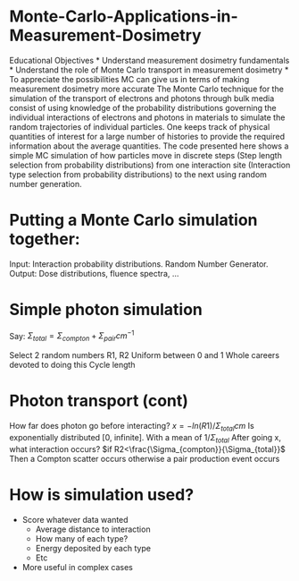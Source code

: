 # Monte-Carlo-Applications-in-Measurement-Dosimetry
Educational Objectives
	* Understand measurement dosimetry fundamentals 
	* Understand the role of Monte Carlo transport in measurement dosimetry
	* To appreciate the possibilities MC can give us in terms of making measurement dosimetry more accurate
The Monte Carlo technique for the simulation of the transport of electrons and photons through bulk media consist of using knowledge of the probability distributions governing the individual interactions of electrons and photons in materials to simulate the random trajectories of individual particles. One keeps track of physical quantities of interest for a large number of histories to provide the required information about the average quantities.
The code presented here shows a simple MC simulation of how particles move in discrete steps (Step length selection from probability distributions) from one interaction site (Interaction type selection from probability distributions) to the next using random number generation.
# Putting a Monte Carlo simulation together:
Input: Interaction probability distributions. Random Number Generator.
Output: Dose distributions, fluence spectra, …
# Simple photon simulation 
Say: $\Sigma_{total}=\Sigma_{compton}+\Sigma_{pair} cm^{-1}$
	
Select 2 random numbers R1, R2
Uniform between 0 and 1
Whole careers devoted to doing this 
Cycle length
# Photon transport (cont)
How far does photon go before interacting?
$x=-ln\left(R1\right)/\Sigma_{total}cm$
Is exponentially distributed [0, infinite].
With a mean of 
$1/\Sigma_{total}$
After going x, what interaction occurs?
$if R2<\frac{\Sigma_{compton}}{\Sigma_{total}}$
Then a Compton scatter occurs otherwise a pair production event occurs 
# How is simulation used?
* Score whatever data wanted
  - Average distance to interaction 
  - How many of each type?
  - Energy deposited by each type
  - Etc
* More useful in complex cases

